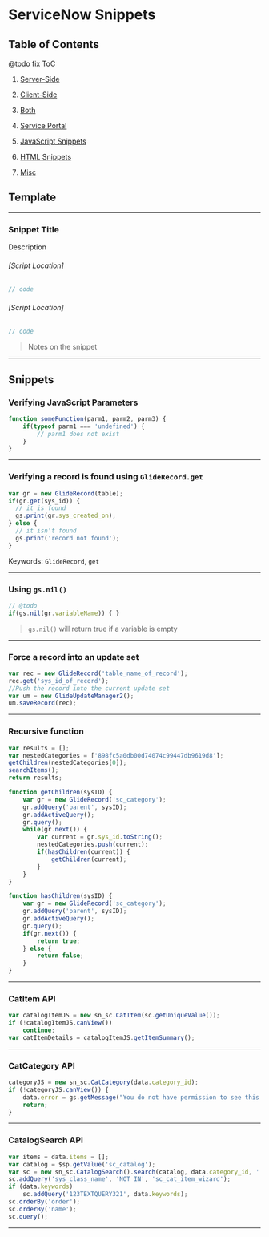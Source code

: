 # ServiceNow Snippets

## Table of Contents
@todo fix ToC
1. [Server-Side](docs/server_side.md)
1. [Client-Side](docs/client_side.md)
1. [Both](docs/both.md)

1. [Service Portal](docs/service_portal.md)

1. [JavaScript Snippets](docs/javascript.md)
1. [HTML Snippets](docs/html_snippets.md)
1. [Misc](docs/misc.md)

## Template

----------------------------------------------------------------------------------------------------------
### Snippet Title
Description

###### [Script Location]
```js
// code
```

###### [Script Location]
```js
// code
```

> Notes on the snippet

----------------------------------------------------------------------------------------------------------


## Snippets

### Verifying JavaScript Parameters
```js
function someFunction(parm1, parm2, parm3) {
    if(typeof parm1 === 'undefined') {
        // parm1 does not exist
    }
}
```

----------------------------------------------------------------------------------------------------------

### Verifying a record is found using `GlideRecord.get`
```js
var gr = new GlideRecord(table);
if(gr.get(sys_id)) {
  // it is found
  gs.print(gr.sys_created_on);
} else {
  // it isn't found
  gs.print('record not found');
}
```
Keywords: `GlideRecord`, `get`

----------------------------------------------------------------------------------------------------------

### Using `gs.nil()`
```js
// @todo
if(gs.nil(gr.variableName)) { }
```
> `gs.nil()` will return true if a variable is empty

----------------------------------------------------------------------------------------------------------

### Force a record into an update set
```js
var rec = new GlideRecord('table_name_of_record');
rec.get('sys_id_of_record');
//Push the record into the current update set   
var um = new GlideUpdateManager2();
um.saveRecord(rec);
```

----------------------------------------------------------------------------------------------------------

### Recursive function
```js
var results = [];
var nestedCategories = ['898fc5a0db00d74074c99447db9619d8'];
getChildren(nestedCategories[0]);
searchItems();
return results;

function getChildren(sysID) {
    var gr = new GlideRecord('sc_category');
    gr.addQuery('parent', sysID);
    gr.addActiveQuery();
    gr.query();
    while(gr.next()) {
        var current = gr.sys_id.toString();
        nestedCategories.push(current);
        if(hasChildren(current)) {
            getChildren(current);
        }
    }
}

function hasChildren(sysID) {
    var gr = new GlideRecord('sc_category');
    gr.addQuery('parent', sysID);
    gr.addActiveQuery();
    gr.query();
    if(gr.next()) {
        return true;
    } else {
        return false;
    }
}
```

----------------------------------------------------------------------------------------------------------

### CatItem API
```js
var catalogItemJS = new sn_sc.CatItem(sc.getUniqueValue());
if (!catalogItemJS.canView())
    continue;
var catItemDetails = catalogItemJS.getItemSummary();
```

----------------------------------------------------------------------------------------------------------

### CatCategory API
```js
categoryJS = new sn_sc.CatCategory(data.category_id);
if (!categoryJS.canView()) {
    data.error = gs.getMessage("You do not have permission to see this category");
    return;
}
```

----------------------------------------------------------------------------------------------------------

### CatalogSearch API
```js
var items = data.items = [];
var catalog = $sp.getValue('sc_catalog');
var sc = new sn_sc.CatalogSearch().search(catalog, data.category_id, '', false, options.depth_search);
sc.addQuery('sys_class_name', 'NOT IN', 'sc_cat_item_wizard');
if (data.keywords)
    sc.addQuery('123TEXTQUERY321', data.keywords);
sc.orderBy('order');
sc.orderBy('name');
sc.query();
```

----------------------------------------------------------------------------------------------------------